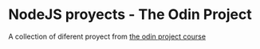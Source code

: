 # NodeJS proyects - The Odin Project

A collection of diferent proyect from [the odin project course](https://www.theodinproject.com/paths/full-stack-javascript/courses/nodejs)
